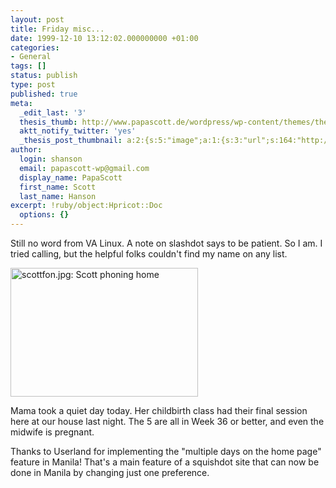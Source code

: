 ```yaml
---
layout: post
title: Friday misc...
date: 1999-12-10 13:12:02.000000000 +01:00
categories:
- General
tags: []
status: publish
type: post
published: true
meta:
  _edit_last: '3'
  thesis_thumb: http://www.papascott.de/wordpress/wp-content/themes/thesis_151/lib/scripts/thumb.php?w=100&h=100&zc=1&q=100&src=http://www.papascott.de/images/mausnews/scottfon.jpg
  aktt_notify_twitter: 'yes'
  _thesis_post_thumbnail: a:2:{s:5:"image";a:1:{s:3:"url";s:164:"http://www.papascott.de/wordpress/wp-content/themes/thesis_151/lib/scripts/thumb.php?w=100&h=100&zc=1&q=100&src=http://www.papascott.de/images/mausnews/scottfon.jpg";}s:5:"frame";a:1:{s:2:"on";s:1:"1";}}
author:
  login: shanson
  email: papascott-wp@gmail.com
  display_name: PapaScott
  first_name: Scott
  last_name: Hanson
excerpt: !ruby/object:Hpricot::Doc
  options: {}
---
```

<p>Still no word from VA Linux. A note on slashdot says to be patient. So I am. I tried calling, but the helpful folks couldn't find my name on any list.</p>
<p><img src="http://www.papascott.de/wordpress/wp-content/uploads/1999/12/scottfon.jpg" height="206" width="300" border="0" alt="scottfon.jpg: Scott phoning home" /></p>
<p>Mama took a quiet day today. Her childbirth class had their final session here at our house last night. The 5 are all in Week 36 or better, and even the midwife is pregnant. </p>
<p>Thanks to Userland for implementing the "multiple days on the home page" feature in Manila! That's a main feature of a squishdot site that can now be done in Manila by changing just one preference.</p>
